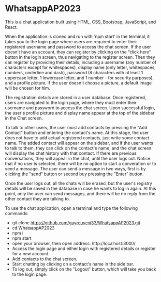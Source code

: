 # WhatsappAP2023

This is a chat application built using HTML, CSS, Bootstrap, JavaScript, and React.

When the application is cloned and run with 'npm start' in the terminal, it takes you to the login page where users are required to enter their registered username and password to access the chat screen. If the user doesn't have an account, they can register by clicking on the "click here" button in the login screen, thus navigating to the register screen. Then they can register by providing their details, including a username (any number of characters except for whitespaces), display name (only letter, whitespaces, numbers, underline and dash), password (8 characters with at least 1 uppercase letter, 1 lowercase letter, and 1 number - for security purposes), and a profile picture. If the user doesn't choose a picture, a default image will be chosen for him.

The registration details are stored in a user database. Once registered, users are navigated to the login page, where they must enter their username and password to access the chat screen. Upon successful login, the user's profile picture and display name appear at the top of the sidebar in the Chat screen.

To talk to other users, the user must add contacts by pressing the "Add Contact" button and entering the contact's name. At this stage, the user does not have to add actual registered contacts, just write some contact name. The added contact will appear on the sidebar, and if the user wants to talk to them, they can click on the contact's name, and the chat screen will display the chat history with that contact. If there are previous conversations, they will appear in the chat, until the user logs out. Notice that if no user is selected, there will be no option to start a converation or to send a message.
The user can send a message in two ways, first is by clicking the "send" button or second buy pressing the "Enter" button.

Once the user logs out, all the chats will be erased, but the user's registry details will be saved in the database in case he wants to log in again. At this point, only the user can send messages, and there will be no reply from the other contact they are talking to.

To use the chat application, open a terminal and type the following commands:

- git clone https://github.com/guyreuveni33/WhatsappAP2023.git
- cd WhatsappAP2023
- npm i
- npm start
- open your browser, then open address: http://localhost:3000/
- Access the login page and either login with registered details or register for a new account.
- Add contacts to the chat screen.
- Start chatting by clicking on a contact's name in the side bar.
- To log out, simply click on the "Logout" button, which will take you back to the login page.
